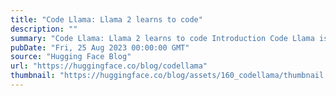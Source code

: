 ```yaml
---
title: "Code Llama: Llama 2 learns to code"
description: ""
summary: "Code Llama: Llama 2 learns to code Introduction Code Llama is a family of state-of-the-art, open-acc..."
pubDate: "Fri, 25 Aug 2023 00:00:00 GMT"
source: "Hugging Face Blog"
url: "https://huggingface.co/blog/codellama"
thumbnail: "https://huggingface.co/blog/assets/160_codellama/thumbnail.jpg"
---
```


